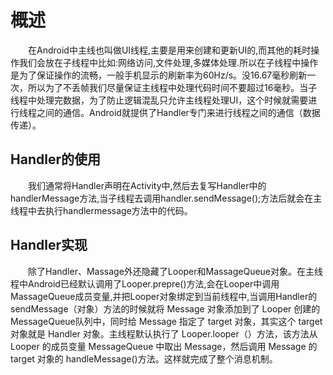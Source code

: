 # 概述
　　在Android中主线也叫做UI线程,主要是用来创建和更新UI的,而其他的耗时操作我们会放在子线程中比如:网络访问,文件处理,多媒体处理.所以在子线程中操作是为了保证操作的流畅，一般手机显示的刷新率为60Hz/s。没16.67毫秒刷新一次，所以为了不丢帧我们尽量保证主线程中处理代码时间不要超过16毫秒。当子线程中处理完数据，为了防止逻辑混乱只允许主线程处理UI，这个时候就需要进行线程之间的通信。Android就提供了Handler专门来进行线程之间的通信（数据传递）。

## Handler的使用
　　我们通常将Handler声明在Activity中,然后去复写Handler中的handlerMessage方法,当子线程去调用handler.sendMessage();方法后就会在主线程中去执行handlermessage方法中的代码。

## Handler实现
　　除了Handler、Massage外还隐藏了Looper和MassageQueue对象。在主线程中Android已经默认调用了Looper.prepre()方法,会在Looper中调用MassageQueue成员变量,并把Looper对象绑定到当前线程中,当调用Handler的sendMessage（对象）方法的时候就将 Message 对象添加到了 Looper 创建的 MessageQueue队列中，同时给 Message 指定了 target 对象，其实这个 target 对象就是 Handler 对象。主线程默认执行了 Looper.looper（）方法，该方法从 Looper 的成员变量 MessageQueue 中取出 Message，然后调用 Message 的 target 对象的 handleMessage()方法。这样就完成了整个消息机制。